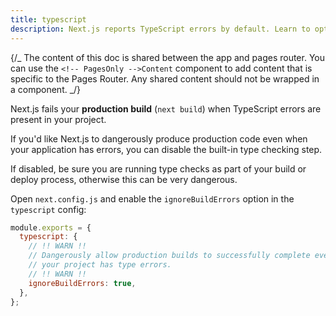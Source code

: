 ```yaml
---
title: typescript
description: Next.js reports TypeScript errors by default. Learn to opt-out of this behavior here.
---
```


{/_ The content of this doc is shared between the app and pages router. You can use the `<!-- PagesOnly -->Content` component to add content that is specific to the Pages Router. Any shared content should not be wrapped in a component. _/}

Next.js fails your **production build** (`next build`) when TypeScript errors are present in your project.

If you'd like Next.js to dangerously produce production code even when your application has errors, you can disable the built-in type checking step.

If disabled, be sure you are running type checks as part of your build or deploy process, otherwise this can be very dangerous.

Open `next.config.js` and enable the `ignoreBuildErrors` option in the `typescript` config:

```js filename="next.config.js"
module.exports = {
  typescript: {
    // !! WARN !!
    // Dangerously allow production builds to successfully complete even if
    // your project has type errors.
    // !! WARN !!
    ignoreBuildErrors: true,
  },
};
```
